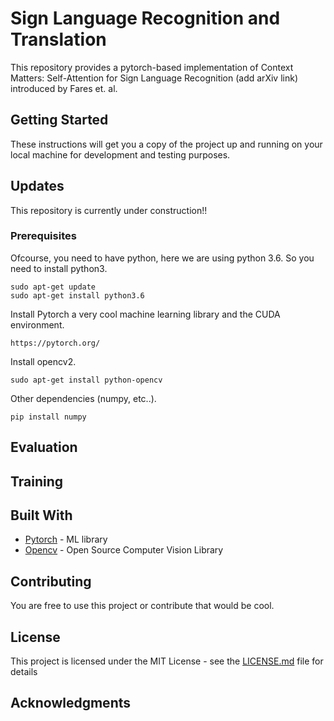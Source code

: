# Sign Language Recognition and Translation 

This repository provides a pytorch-based implementation of Context Matters: Self-Attention for Sign Language Recognition (add arXiv link) introduced by Fares et. al.

## Getting Started

These instructions will get you a copy of the project up and running on your local machine for development and testing purposes. 

## Updates

This repository is currently under construction!! 

### Prerequisites

Ofcourse, you need to have python, here we are using python 3.6. So you need to install python3.

```
sudo apt-get update
sudo apt-get install python3.6
```

Install Pytorch a very cool machine learning library and the CUDA environment. 

```
https://pytorch.org/
```

Install opencv2.
```
sudo apt-get install python-opencv
```

Other dependencies (numpy, etc..).
```
pip install numpy
```

## Evaluation

## Training

## Built With

* [Pytorch](https://pytorch.org/) - ML library
* [Opencv](https://opencv.org/) - Open Source Computer Vision Library

## Contributing

You are free to use this project or contribute that would be cool.

## License

This project is licensed under the MIT License - see the [LICENSE.md](LICENSE.md) file for details

## Acknowledgments




